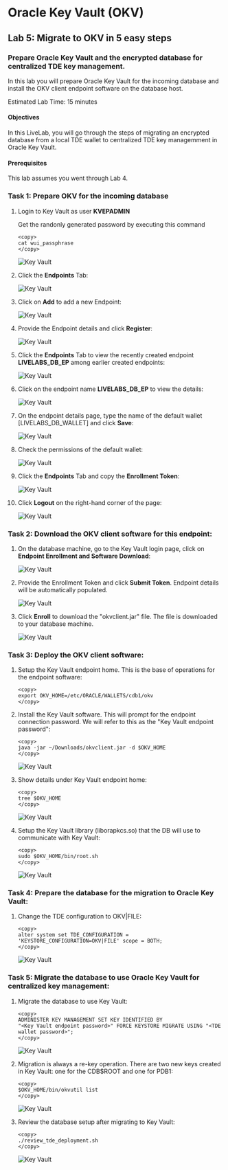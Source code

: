 # Oracle Key Vault (OKV)

## Lab 5: Migrate to OKV in 5 easy steps
### Prepare Oracle Key Vault and the encrypted database for centralized TDE key management. 
In this lab you will prepare Oracle Key Vault for the incoming database and install the OKV client endpoint software on the database host.

Estimated Lab Time: 15 minutes

#### Objectives
In this LiveLab, you will go through the steps of migrating an encrypted database from a local TDE wallet to centralized TDE key managemment in Oracle Key Vault.

#### Prerequisites
This lab assumes you went through Lab 4. 

### Task 1: Prepare OKV for the incoming database

1.  Login to Key Vault as user **KVEPADMIN**

    Get the randonly generated password by executing this command

    ```
    <copy>
    cat wui_passphrase
    </copy>
    ```

     ![Key Vault](./images/image-2025-7-24_12-13-38.png "Login to Key Vault as an endpoint administrator.")

2. Click the **Endpoints** Tab:

    ![Key Vault](./images/image-2025-7-24_12-11-54.png "Click the Endpoints Tab.")

3.  Click on **Add** to add a new Endpoint:

    ![Key Vault](./images/image-2025-7-24_15-59-1.png "Click on Add to add a new Endpoint:")

4.  Provide the Endpoint details and click **Register**:

    ![Key Vault](./images/image-2025-7-24_12-17-29.png "Fill in the details of your endpoint: Endpoint Name is LIVELABS_DB_EP; Type is Oracle Database; OS Type is Linux; click 'Register'")

5.  Click the **Endpoints** Tab to view the recently created endpoint **LIVELABS\_DB\_EP** among earlier created endpoints:

    ![Key Vault](./images/image-2025-7-24_12-26-31.png "Click the Endpoints Tab to view the recently created endpoint LIVELABS_DB_EP:")

6.  Click on the endpoint name **LIVELABS\_DB\_EP** to view the details:

    ![Key Vault](./images/image-2025-7-24_12-26-40.png "Click on the endpoint name LIVELAB_DB_EP to view the details:")

7.  On the endpoint details page, type the name of the default wallet [LIVELABS_DB_WALLET] and click **Save**:

    ![Key Vault](./images/image-2025-7-24_16-12-59.png "On the endpoint details page, add the default wallet and click save:")

8.  Check the permissions of the default wallet:

    ![Key Vault](./images/image-2025-7-24_16-15-52.png "Check the permissions of the default wallet:")

9.  Click the **Endpoints** Tab and copy the **Enrollment Token**:

    ![Key Vault](./images/image-2025-7-24_16-17-13.png "Click the Endpoints Tab and copy the Enrollment Token:")

10. Click **Logout** on the right-hand corner of the page:

    ![Key Vault](./images/image-2025-7-24_12-27-48.png "Click Logout on the right-hand corner of the page:")

### Task 2: Download the OKV client software for this endpoint:

1.  On the database machine, go to the Key Vault login page, click on **Endpoint Enrollment and Software Download**:

    ![Key Vault](./images/image-2025-7-24_12-31-21.png "On the database machine, go to the Key Vault login page, click on Endpoint Enrollment and Software Download:")

2.  Provide the Enrollment Token and click **Submit Token**. Endpoint details will be automatically populated.

    ![Key Vault](./images/image-2025-7-24_12-38-55.png "Provide the Enrollment Token and click Submit Token. Endpoint details will be automatically populated:")

3.  Click **Enroll** to download the "okvclient.jar" file. The file is downloaded to your database machine.

    ![Key Vault](./images/image-2025-7-24_16-22-35.png "Click enroll to download the okvclient.jar file. The file is downloaded to your database machine.")

### Task 3: Deploy the OKV client software:

1.  Setup the Key Vault endpoint home. This is the base of operations for the endpoint software:

    ```
    <copy>
    export OKV_HOME=/etc/ORACLE/WALLETS/cdb1/okv
    </copy>
    ```

2.  Install the Key Vault software. This will prompt for the endpoint connection password. We will refer to this as the "Key Vault endpoint password":

    ```
    <copy>
    java -jar ~/Downloads/okvclient.jar -d $OKV_HOME
    </copy>
    ```

    ![Key Vault](./images/image-2025-09-27_install.png "Install Key Vault software. This will prompt for the endpoint connection password.")

3.  Show details under Key Vault endpoint home:

    ```
    <copy>
    tree $OKV_HOME
    </copy>
    ```

    ![Key Vault](./images/image-2025-7-24_16-33-45.png "Show details under Key Vault endpoint home:")

4.  Setup the Key Vault library (liborapkcs.so) that the DB will use to communicate with Key Vault:

    ```
    <copy>
    sudo $OKV_HOME/bin/root.sh
    </copy>
    ```

    ![Key Vault](./images/images-2025-09-25_13-30-45_root.png "Setup the Key Vault library (liborapkcs.so) that the DB will use to communicate with Key Vault:")

### Task 4: Prepare the database for the migration to Oracle Key Vault:

1.  Change the TDE configuration to OKV|FILE:

    ```
    <copy>
    alter system set TDE_CONFIGURATION = 'KEYSTORE_CONFIGURATION=OKV|FILE' scope = BOTH;
    </copy>
    ```

    ![Key Vault](./images/image-2025-7-24_12-53-4.png "Change the TDE configuration to OKV|FILE:")

### Task 5: Migrate the database to use Oracle Key Vault for centralized key management:

1.  Migrate the database to use Key Vault:

    ```
    <copy>
    ADMINISTER KEY MANAGEMENT SET KEY IDENTIFIED BY
    "<Key Vault endpoint password>" FORCE KEYSTORE MIGRATE USING "<TDE wallet password>";
    </copy>
    ```

    ![Key Vault](./images/image-2025-7-24_12-54-16.png "Add OKV password to the TDE wallet:")

2.  Migration is always a re-key operation. There are two new keys created in Key Vault: one for the CDB$ROOT and one for PDB1:

    ```
    <copy>
    $OKV_HOME/bin/okvutil list
    </copy>
    ```

    ![Key Vault](./images/images-2025-09-25_13-36-48_list.png "Migration is always a re-key operation. There are two new keys created in Key Vault: one for the CDB\$ROOT and one for PDB1:")

3.  Review the database setup after migrating to Key Vault:

    ```
    <copy>
    ./review_tde_deployment.sh
    </copy>
    ```

    ![Key Vault](./images/image-2025-7-24_17-8-50.png "Review the database setup after migrating to Key Vault:")